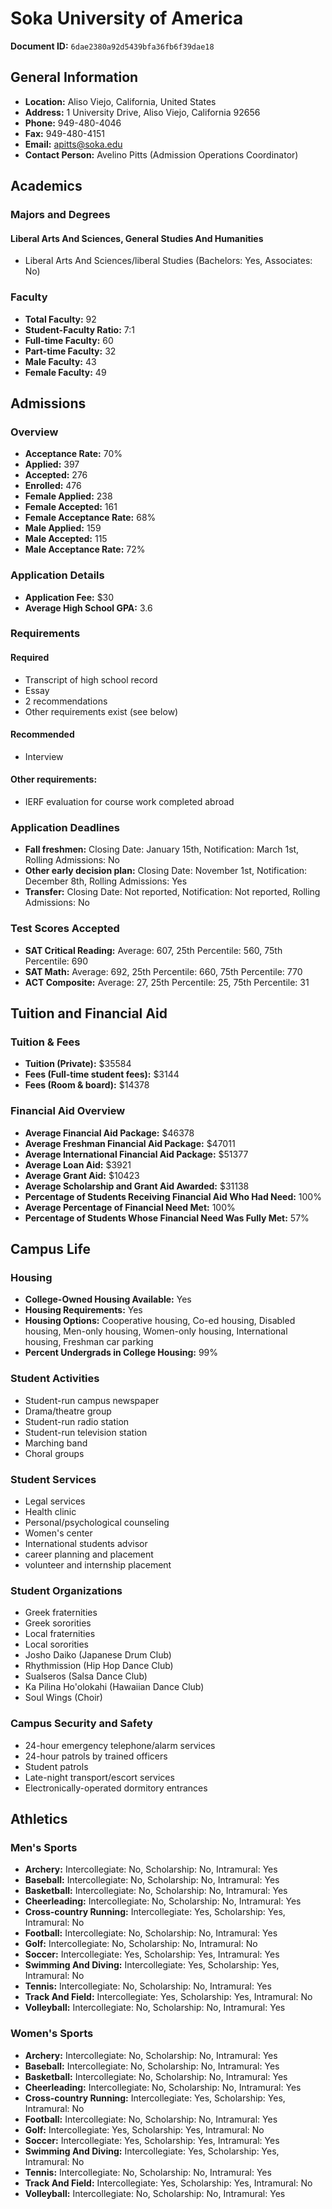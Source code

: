 # Soka University of America

**Document ID:** `6dae2380a92d5439bfa36fb6f39dae18`

## General Information

- **Location:** Aliso Viejo, California, United States
- **Address:** 1 University Drive, Aliso Viejo, California 92656
- **Phone:** 949-480-4046
- **Fax:** 949-480-4151
- **Email:** apitts@soka.edu
- **Contact Person:** Avelino Pitts (Admission Operations Coordinator)

## Academics

### Majors and Degrees

#### Liberal Arts And Sciences, General Studies And Humanities

- Liberal Arts And Sciences/liberal Studies (Bachelors: Yes, Associates: No)

### Faculty

- **Total Faculty:** 92
- **Student-Faculty Ratio:** 7:1
- **Full-time Faculty:** 60
- **Part-time Faculty:** 32
- **Male Faculty:** 43
- **Female Faculty:** 49

## Admissions

### Overview

- **Acceptance Rate:** 70%
- **Applied:** 397
- **Accepted:** 276
- **Enrolled:** 476
- **Female Applied:** 238
- **Female Accepted:** 161
- **Female Acceptance Rate:** 68%
- **Male Applied:** 159
- **Male Accepted:** 115
- **Male Acceptance Rate:** 72%

### Application Details

- **Application Fee:** $30
- **Average High School GPA:** 3.6

### Requirements

#### Required

- Transcript of high school record
- Essay
- 2 recommendations
- Other requirements exist (see below)

#### Recommended

- Interview

#### Other requirements:

- IERF evaluation for course work completed abroad

### Application Deadlines

- **Fall freshmen:** Closing Date: January 15th, Notification: March 1st, Rolling Admissions: No
- **Other early decision plan:** Closing Date: November 1st, Notification: December 8th, Rolling Admissions: Yes
- **Transfer:** Closing Date: Not reported, Notification: Not reported, Rolling Admissions: No

### Test Scores Accepted

- **SAT Critical Reading:** Average: 607, 25th Percentile: 560, 75th Percentile: 690
- **SAT Math:** Average: 692, 25th Percentile: 660, 75th Percentile: 770
- **ACT Composite:** Average: 27, 25th Percentile: 25, 75th Percentile: 31

## Tuition and Financial Aid

### Tuition & Fees

- **Tuition (Private):** $35584
- **Fees (Full-time student fees):** $3144
- **Fees (Room & board):** $14378

### Financial Aid Overview

- **Average Financial Aid Package:** $46378
- **Average Freshman Financial Aid Package:** $47011
- **Average International Financial Aid Package:** $51377
- **Average Loan Aid:** $3921
- **Average Grant Aid:** $10423
- **Average Scholarship and Grant Aid Awarded:** $31138
- **Percentage of Students Receiving Financial Aid Who Had Need:** 100%
- **Average Percentage of Financial Need Met:** 100%
- **Percentage of Students Whose Financial Need Was Fully Met:** 57%

## Campus Life

### Housing

- **College-Owned Housing Available:** Yes
- **Housing Requirements:** Yes
- **Housing Options:** Cooperative housing, Co-ed housing, Disabled housing, Men-only housing, Women-only housing, International housing, Freshman car parking
- **Percent Undergrads in College Housing:** 99%

### Student Activities

- Student-run campus newspaper
- Drama/theatre group
- Student-run radio station
- Student-run television station
- Marching band
- Choral groups

### Student Services

- Legal services
- Health clinic
- Personal/psychological counseling
- Women's center
- International students advisor
- career planning and placement
- volunteer and internship placement

### Student Organizations

- Greek fraternities
- Greek sororities
- Local fraternities
- Local sororities
- Josho Daiko (Japanese Drum Club)
- Rhythmission (Hip Hop Dance Club)
- Sualseros (Salsa Dance Club)
- Ka Pilina Ho'olokahi (Hawaiian Dance Club)
- Soul Wings (Choir)

### Campus Security and Safety

- 24-hour emergency telephone/alarm services
- 24-hour patrols by trained officers
- Student patrols
- Late-night transport/escort services
- Electronically-operated dormitory entrances

## Athletics

### Men's Sports

- **Archery:** Intercollegiate: No, Scholarship: No, Intramural: Yes
- **Baseball:** Intercollegiate: No, Scholarship: No, Intramural: Yes
- **Basketball:** Intercollegiate: No, Scholarship: No, Intramural: Yes
- **Cheerleading:** Intercollegiate: No, Scholarship: No, Intramural: Yes
- **Cross-country Running:** Intercollegiate: Yes, Scholarship: Yes, Intramural: No
- **Football:** Intercollegiate: No, Scholarship: No, Intramural: Yes
- **Golf:** Intercollegiate: No, Scholarship: No, Intramural: No
- **Soccer:** Intercollegiate: Yes, Scholarship: Yes, Intramural: Yes
- **Swimming And Diving:** Intercollegiate: Yes, Scholarship: Yes, Intramural: No
- **Tennis:** Intercollegiate: No, Scholarship: No, Intramural: Yes
- **Track And Field:** Intercollegiate: Yes, Scholarship: Yes, Intramural: No
- **Volleyball:** Intercollegiate: No, Scholarship: No, Intramural: Yes

### Women's Sports

- **Archery:** Intercollegiate: No, Scholarship: No, Intramural: Yes
- **Baseball:** Intercollegiate: No, Scholarship: No, Intramural: Yes
- **Basketball:** Intercollegiate: No, Scholarship: No, Intramural: Yes
- **Cheerleading:** Intercollegiate: No, Scholarship: No, Intramural: Yes
- **Cross-country Running:** Intercollegiate: Yes, Scholarship: Yes, Intramural: No
- **Football:** Intercollegiate: No, Scholarship: No, Intramural: Yes
- **Golf:** Intercollegiate: Yes, Scholarship: Yes, Intramural: No
- **Soccer:** Intercollegiate: Yes, Scholarship: Yes, Intramural: Yes
- **Swimming And Diving:** Intercollegiate: Yes, Scholarship: Yes, Intramural: No
- **Tennis:** Intercollegiate: No, Scholarship: No, Intramural: Yes
- **Track And Field:** Intercollegiate: Yes, Scholarship: Yes, Intramural: No
- **Volleyball:** Intercollegiate: No, Scholarship: No, Intramural: Yes
